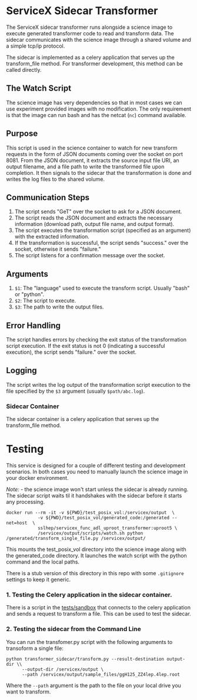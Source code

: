 # ServiceX Sidecar Transformer

The ServiceX sidecar transformer runs alongside a science image to execute generated transformer 
code to read and transform data. The sidecar communicates with the science image through a shared
volume and a simple tcp/ip protocol.

The sidecar is implemented as a celery application that serves up the transform_file method. For
transformer development, this method can be called directly.

## The Watch Script
The science image has very dependencies so that in most cases we can use experiment provided
images with no modification. The only requirement is that the image can run bash and has the 
netcat (`nc`) command available. 

## Purpose
This script is used in the science container to watch for new transform requests in the form of 
JSON documents coming over the socket on port 8081. From the JSON document, it extracts the source 
input file URI, an output filename, and a file path to write the transformed file upon completion. 
It then signals to the sidecar that the transformation is done and writes the log files to the 
shared volume.

## Communication Steps
1. The script sends "GeT" over the socket to ask for a JSON document.
2. The script reads the JSON document and extracts the necessary information (download path, output file name, and output format).
3. The script executes the transformation script (specified as an argument) with the extracted information.
4. If the transformation is successful, the script sends "success." over the socket, otherwise it sends "failure."
5. The script listens for a confirmation message over the socket.

## Arguments
1. `$1`: The "language" used to execute the transform script. Usually "bash" or "python".
2. `$2`: The script to execute.
3. `$3`: The path to write the output files.

## Error Handling
The script handles errors by checking the exit status of the transformation script execution. If 
the exit status is not 0 (indicating a successful execution), the script sends "failure." over 
the socket.

## Logging
The script writes the log output of the transformation script execution to the file specified by 
the `$3` argument (usually `$path/abc.log`).


### Sidecar Container
The sidecar container is a celery application that serves up the transform_file method. 



# Testing
This service is designed for a couple of different testing and development scenarios. In both 
cases you need to manually launch the science image in your docker environment.

*Note:* - the science image won't start unless the sidecar is already running. The sidecar script
waits til it handshakes with the sidecar before it starts any processing.

```shell
docker run --rm -it -v ${PWD}/test_posix_vol:/servicex/output  \
            -v ${PWD}/test_posix_vol/generated_code:/generated --net=host  \
            sslhep/servicex_func_adl_uproot_transformer:uproot5 \
            /servicex/output/scripts/watch.sh python /generated/transform_single_file.py /servicex/output/ 
```
This mounts the test_posix_vol directory into the science image along with the generated_code 
directory. It launches the watch script with the python command and the local paths.

There is a stub version of this directory in this repo with some `.gitignore` settings to keep
it generic.


### 1. Testing the Celery application in the sidecar container.
There is a script in the [tests/sandbox](tests/sandbox/transform_file.py) that connects to the
celery application and sends a request to transform a file. This can be used to test the sidecar.

### 2. Testing the sidecar from the Command Line
You can run the transfomer.py script with the following arguments to transoform a single file:
```shell
python transformer_sidecar/transform.py --result-destination output-dir \\
      --output-dir /servicex/output \ 
      --path /servicex/output/sample_files/ggH125_ZZ4lep.4lep.root
```
Where the `--path` argument is the path to the file on your local drive you want to transform.